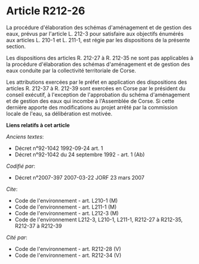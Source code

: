 # Article R212-26

La procédure d'élaboration des schémas d'aménagement et de gestion des eaux, prévus par l'article L. 212-3 pour satisfaire
aux objectifs énumérés aux articles L. 210-1 et L. 211-1, est régie par les dispositions de la présente section.

Les dispositions des articles R. 212-27 à R. 212-35 ne sont pas applicables à la procédure d'élaboration des schémas
d'aménagement et de gestion des eaux conduite par la collectivité territoriale de Corse.

Les attributions exercées par le préfet en application des dispositions des articles R. 212-37 à R. 212-39 sont exercées en
Corse par le président du conseil exécutif, à l'exception de l'approbation du schéma d'aménagement et de gestion des eaux qui
incombe à l'Assemblée de Corse. Si cette dernière apporte des modifications au projet arrêté par la commission locale de
l'eau, sa délibération est motivée.

**Liens relatifs à cet article**

_Anciens textes_:

  - Décret n°92-1042 1992-09-24 art. 1
  - Décret n°92-1042 du 24 septembre 1992 - art. 1 (Ab)

_Codifié par_:

  - Décret n°2007-397 2007-03-22 JORF 23 mars 2007

_Cite_:

  - Code de l'environnement - art. L210-1 (M)
  - Code de l'environnement - art. L211-1 (M)
  - Code de l'environnement - art. L212-3 (M)
  - Code de l'environnement L212-3, L210-1, L211-1, R212-27 à R212-35, R212-37 à R212-39

_Cité par_:

  - Code de l'environnement - art. R212-28 (V)
  - Code de l'environnement - art. R212-34 (V)
